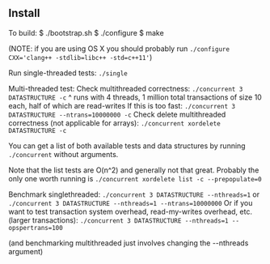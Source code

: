 Install
-------

To build:
    $ ./bootstrap.sh
    $ ./configure
    $ make

(NOTE: if you are using OS X you should probably run `./configure CXX='clang++ -stdlib=libc++ -std=c++11'`)

Run single-threaded tests:
`./single`

Multi-threaded test:
Check multithreaded correctness:
`./concurrent 3 DATASTRUCTURE -c`
^ runs with 4 threads, 1 million total transactions of size 10 each, half of 
which are read-writes
If this is too fast:
`./concurrent 3 DATASTRUCTURE --ntrans=10000000 -c`
Check delete multithreaded correctness (not applicable for arrays):
`./concurrent xordelete DATASTRUCTURE -c`

You can get a list of both available tests and data structures by
running `./concurrent` without arguments.

Note that the list tests are O(n^2) and generally not that great. Probably the
only one worth running is `./concurrent xordelete list -c --prepopulate=0`

Benchmark singlethreaded:
`./concurrent 3 DATASTRUCTURE --nthreads=1`
or
`./concurrent 3 DATASTRUCTURE --nthreads=1 --ntrans=10000000`
Or if you want to test transaction system overhead, read-my-writes overhead, 
etc. (larger transactions):
`./concurrent 3 DATASTRUCTURE --nthreads=1 --opspertrans=100`

(and benchmarking multithreaded just involves changing the --nthreads argument)
